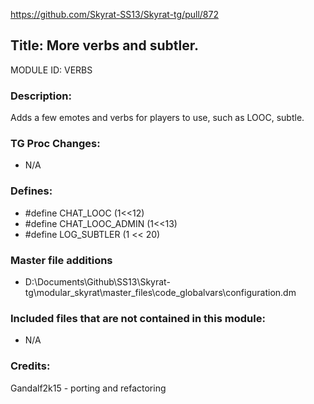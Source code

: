 https://github.com/Skyrat-SS13/Skyrat-tg/pull/872

## Title: More verbs and subtler.

MODULE ID: VERBS

### Description:

Adds a few emotes and verbs for players to use, such as LOOC, subtle.

### TG Proc Changes:

- N/A

### Defines:

- #define CHAT_LOOC			(1<<12)
- #define CHAT_LOOC_ADMIN		(1<<13)
- #define LOG_SUBTLER		(1 << 20)

### Master file additions

- D:\Documents\Github\SS13\Skyrat-tg\modular_skyrat\master_files\code\_globalvars\configuration.dm

### Included files that are not contained in this module:

- N/A

### Credits:
Gandalf2k15 - porting and refactoring
